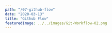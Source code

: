 ```yaml
---
path: "/07-github-flow"
date: "2020-03-13"
title: "Github Flow"
featuredImage: ../../images/Git-Workflow-02.png
---
```

